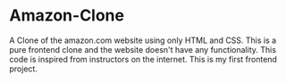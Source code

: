 # Amazon-Clone
A Clone of the amazon.com website using only HTML and CSS. This is a pure frontend clone and the website doesn't have any functionality. This code is inspired from instructors on the internet. This is my first frontend project.
